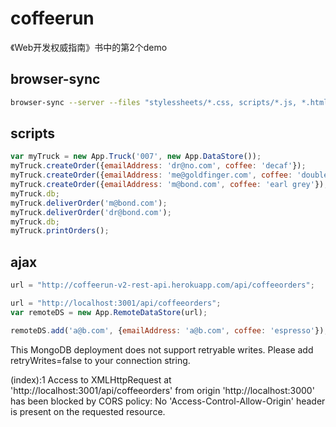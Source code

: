 # coffeerun

《Web开发权威指南》书中的第2个demo

## browser-sync

```bash
browser-sync --server --files "stylessheets/*.css, scripts/*.js, *.html"

```

## scripts

```js
var myTruck = new App.Truck('007', new App.DataStore());
myTruck.createOrder({emailAddress: 'dr@no.com', coffee: 'decaf'});
myTruck.createOrder({emailAddress: 'me@goldfinger.com', coffee: 'double mocha'});
myTruck.createOrder({emailAddress: 'm@bond.com', coffee: 'earl grey'});
myTruck.db;
myTruck.deliverOrder('m@bond.com');
myTruck.deliverOrder('dr@bond.com');
myTruck.db;
myTruck.printOrders();


```

## ajax

```js
url = "http://coffeerun-v2-rest-api.herokuapp.com/api/coffeeorders";

url = "http://localhost:3001/api/coffeeorders";
var remoteDS = new App.RemoteDataStore(url);

remoteDS.add('a@b.com', {emailAddress: 'a@b.com', coffee: 'espresso'});

```

This MongoDB deployment does not support retryable writes. Please add retryWrites=false to your connection string.

(index):1 Access to XMLHttpRequest at 'http://localhost:3001/api/coffeeorders' from origin 'http://localhost:3000' has been blocked by CORS policy: No 'Access-Control-Allow-Origin' header is present on the requested resource.
